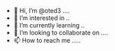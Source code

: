 - 👋 Hi, I’m @oted3 ....
- 👀 I’m interested in ..
- 🌱 I’m currently learning ..
- 💞️ I’m looking to collaborate on ....
- 📫 How to reach me .....

<!---
oted3/oted3 is a ✨ special ✨ repository because its `README.md` (this file) appears on your GitHub profile.
You can click the Preview link to take a look at your changes.
--->
